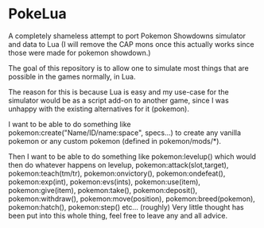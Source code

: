 # PokeLua

 A completely shameless attempt to port Pokemon Showdowns simulator and data to Lua (I will remove the CAP mons once this actually works since those were made for pokemon showdown.)
 
 The goal of this repository is to allow one to simulate most things that are possible in the games normally, in Lua.
 
 The reason for this is because Lua is easy and my use-case for the simulator would be as a script add-on to another game, since I was unhappy with the existing alternatives for it (pokemon).
 
 I want to be able to do something like pokemon:create("Name/ID/name:space", specs...) to create any vanilla pokemon or any custom pokemon (defined in pokemon/mods/*).
 
 Then I want to be able to do something like pokemon:levelup() which would then do whatever happens on levelup, pokemon:attack(slot,target), pokemon:teach(tm/tr), pokemon:onvictory(), pokemon:ondefeat(), pokemon:exp(int), pokemon:evs(ints), pokemon:use(item), pokemon:give(item), pokemon:take(), pokemon:deposit(), pokemon:withdraw(), pokemon:move(position), pokemon:breed(pokemon), pokemon:hatch(), pokemon:step() etc... (roughly)
 Very little thought has been put into this whole thing, feel free to leave any and all advice.
